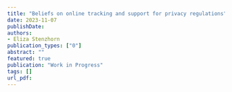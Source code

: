 ```yaml
---
title: "Beliefs on online tracking and support for privacy regulations"
date: 2023-11-07
publishDate: 
authors:
- Eliza Stenzhorn
publication_types: ["0"]
abstract: ""
featured: true
publication: "Work in Progress"
tags: []
url_pdf: 
---
```

